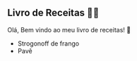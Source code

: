 ## Livro de Receitas :woman_cook: ##



 Olá, Bem vindo ao meu livro de receitas! :wave: ​ 

- Strogonoff de frango
- Pavê







